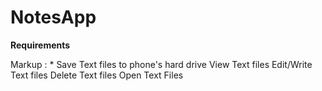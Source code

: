 # NotesApp

**Requirements**

Markup : \* Save Text files to phone's hard drive
View Text files
Edit/Write Text files
Delete Text files
Open Text Files
